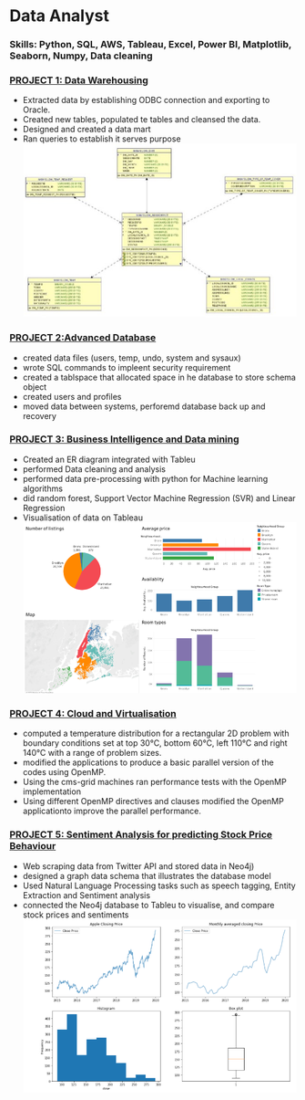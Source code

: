 # Data Analyst

### Skills: Python, SQL, AWS, Tableau, Excel, Power BI, Matplotlib, Seaborn, Numpy, Data cleaning

### [PROJECT 1: Data Warehousing](https://github.com/nk8410j/nasrakhalif.github.io)
*  Extracted data by establishing ODBC connection and exporting to Oracle.
*  Created new tables, populated te tables and cleansed the data.
*  Designed and created a data mart
*  Ran queries to establish it serves purpose
![](https://github.com/nk8410j/nasrakhalif.github.io/blob/main/images/datamart.jpg)

### [PROJECT 2:Advanced Database](https://github.com/nk8410j/nasrakhalif.github.io)
*  created data files (users, temp, undo, system and sysaux)
*  wrote SQL commands to impleent security requirement
*  created a tablspace that allocated space in he database to store schema object
*  created users and profiles
*  moved data between systems, perforemd database back up and recovery


### [PROJECT 3: Business Intelligence and Data mining](https://github.com/nk8410j/nasrakhalif.github.io)
*  Created an ER diagram integrated with Tableu
*  performed Data cleaning and analysis
*  performed data pre-processing with python for Machine learning algorithms
*  did random forest, Support Vector Machine Regression (SVR) and Linear Regression
*  Visualisation of data on Tableau
![](https://github.com/nk8410j/nasrakhalif.github.io/blob/main/images/Dashboard%20of%20Airbnb.png)

### [PROJECT 4: Cloud and Virtualisation](https://github.com/nk8410j/nasrakhalif.github.io)
* computed a temperature distribution for a rectangular 2D problem with boundary conditions set at top 30°C,      bottom 60°C, left 110°C and right 140°C with a range of problem sizes.
*  modified the applications to produce a basic parallel version of the codes using OpenMP.
*  Using the cms-grid machines ran performance tests with the OpenMP implementation
* Using different OpenMP directives and clauses  modified the OpenMP applicationto improve the parallel performance.

### [PROJECT 5: Sentiment Analysis for predicting Stock Price Behaviour](https://github.com/nk8410j/nasrakhalif.github.io)

* Web scraping data from Twitter API and stored data in Neo4j)
* designed a graph data schema that illustrates the database model
* Used Natural Language Processing tasks such as speech tagging, Entity Extraction and Sentiment analysis
* connected the Neo4j database to Tableu to visualise, and compare stock prices and sentiments
![](https://github.com/nk8410j/nasrakhalif.github.io/blob/main/images/graphs%20of%20apple%20closing%20price.png)
